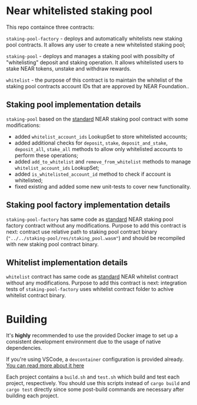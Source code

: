 # Near whitelisted staking pool

This repo containce three contracts:

`staking-pool-factory` - deploys and automatically whitelists new staking pool contracts. It allows any user to create a new whitelisted staking pool;

`staking-pool` - deploys and manages a staking pool with possibilty of "whitelisting" deposit and staking operation. It allows whitelisted users to stake NEAR tokens, unstake and withdraw rewards.

`whitelist` - the purpose of this contract is to maintain the whitelist of the staking pool contracts account IDs that are approved
by NEAR Foundation..

## Staking pool implementation details

`staking-pool` based on the [standard](https://github.com/near/core-contracts/tree/master/staking-pool) NEAR staking pool contract with some modifications:

- added `whitelist_account_ids` LookupSet to store whitelisted accounts;
- added additional checks for `deposit`, `stake`, `deposit_and_stake`, `deposit_all`, `stake_all` methods to allow only whitelisted accounts to perform these operations;
- added `add_to_whitelist` and `remove_from_whitelist` methods to manage `whitelist_account_ids` LookupSet;
- added `is_whitelisted_account_id` method to check if account is whitelisted;
- fixed existing and added some new unit-tests to cover new functionality.

## Staking pool factory implementation details

`staking-pool-factory` has same code as [standard](https://github.com/near/core-contracts/tree/master/staking-pool-factory) NEAR staking pool factory contract without any modifications. Purpose to add this contract is next: contract use relative path to staking pool contract binary (`"../../staking-pool/res/staking_pool.wasm"`) and should be recompiled with new staking pool contract binary.

## Whitelist implementation details

`whitelist` contract has same code as [standard](https://github.com/near/core-contracts/tree/master/whitelist) NEAR whitelist contract without any modifications. Purpose to add this contract is next: integration tests of `staking-pool-factory` uses whitelist contract folder to achive whitelist contract binary.

# Building

It's **highly** recommended to use the provided Docker image to set up a consistent development environment due to the usage of native dependencies.

If you're using VSCode, a `devcontainer` configuration is provided already. [You can read more about it here](https://code.visualstudio.com/docs/devcontainers/containers)

Each project contains a `build.sh` and `test.sh` which build and test each project, respectively. You should use this scripts instead of `cargo build` and `cargo test` directly since some post-build commands are necessary after building each project.
